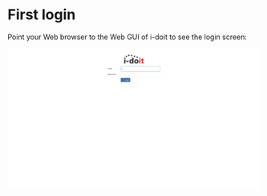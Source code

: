 # First login

Point your Web browser to the Web GUI of i-doit to see the login screen:

[![Login screen](../img/login.png)](../img/login.png)
